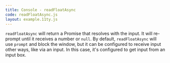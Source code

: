 ```yaml
---
title: Console - readFloatAsync
code: readFloatAsync.js
layout: example.11ty.js
---
```


`readFloatAsync` will return a Promise that resolves with the input. It will re-prompt until it receives a number or `null`.
By default, `readFloatAsync` will use `prompt` and block the window, but it can be configured to receive input other ways, like via an input.
In this case, it's configured to get input from an input box.
